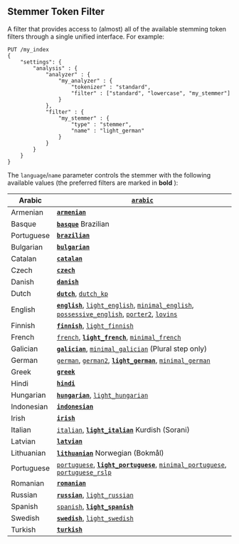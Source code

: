 ## Stemmer Token Filter

A filter that provides access to (almost) all of the available stemming token filters through a single unified interface. For example:
    
    
    PUT /my_index
    {
        "settings": {
            "analysis" : {
                "analyzer" : {
                    "my_analyzer" : {
                        "tokenizer" : "standard",
                        "filter" : ["standard", "lowercase", "my_stemmer"]
                    }
                },
                "filter" : {
                    "my_stemmer" : {
                        "type" : "stemmer",
                        "name" : "light_german"
                    }
                }
            }
        }
    }

The `language`/`name` parameter controls the stemmer with the following available values (the preferred filters are marked in **bold** ):


Arabic | [**`arabic`**](http://lucene.apache.org/core/4_9_0/analyzers-common/org/apache/lucene/analysis/ar/ArabicStemmer.html)  
---|---  
Armenian | [**`armenian`**](http://snowball.tartarus.org/algorithms/armenian/stemmer.html)  
Basque | [**`basque`**](http://snowball.tartarus.org/algorithms/basque/stemmer.html)  Brazilian 
Portuguese | [**`brazilian`**](http://lucene.apache.org/core/4_9_0/analyzers-common/org/apache/lucene/analysis/br/BrazilianStemmer.html)  
Bulgarian | [**`bulgarian`**](http://members.unine.ch/jacques.savoy/Papers/BUIR.pdf)  
Catalan | [**`catalan`**](http://snowball.tartarus.org/algorithms/catalan/stemmer.html)  
Czech | [**`czech`**](http://portal.acm.org/citation.cfm?id=1598600)  
Danish | [**`danish`**](http://snowball.tartarus.org/algorithms/danish/stemmer.html)  
Dutch | [**`dutch`**](http://snowball.tartarus.org/algorithms/dutch/stemmer.html), [`dutch_kp`](http://snowball.tartarus.org/algorithms/kraaij_pohlmann/stemmer.html)  
English | [**`english`**](http://snowball.tartarus.org/algorithms/porter/stemmer.html), [`light_english`](http://ciir.cs.umass.edu/pubfiles/ir-35.pdf), [`minimal_english`](http://www.researchgate.net/publication/220433848_How_effective_is_suffixing), [`possessive_english`](http://lucene.apache.org/core/4_9_0/analyzers-common/org/apache/lucene/analysis/en/EnglishPossessiveFilter.html), [`porter2`](http://snowball.tartarus.org/algorithms/english/stemmer.html), [`lovins`](http://snowball.tartarus.org/algorithms/lovins/stemmer.html)  
Finnish | [**`finnish`**](http://snowball.tartarus.org/algorithms/finnish/stemmer.html), [`light_finnish`](http://clef.isti.cnr.it/2003/WN_web/22.pdf)  
French | [`french`](http://snowball.tartarus.org/algorithms/french/stemmer.html), [**`light_french`**](http://dl.acm.org/citation.cfm?id=1141523), [`minimal_french`](http://dl.acm.org/citation.cfm?id=318984)  
Galician | [**`galician`**](http://bvg.udc.es/recursos_lingua/stemming.jsp), [`minimal_galician`](http://bvg.udc.es/recursos_lingua/stemming.jsp) (Plural step only)   
German | [`german`](http://snowball.tartarus.org/algorithms/german/stemmer.html), [`german2`](http://snowball.tartarus.org/algorithms/german2/stemmer.html), [**`light_german`**](http://dl.acm.org/citation.cfm?id=1141523), [`minimal_german`](http://members.unine.ch/jacques.savoy/clef/morpho.pdf)  
Greek | [**`greek`**](http://sais.se/mthprize/2007/ntais2007.pdf)  
Hindi | [**`hindi`**](http://computing.open.ac.uk/Sites/EACLSouthAsia/Papers/p6-Ramanathan.pdf)  
Hungarian | [**`hungarian`**](http://snowball.tartarus.org/algorithms/hungarian/stemmer.html), [`light_hungarian`](http://dl.acm.org/citation.cfm?id=1141523&dl=ACM&coll=DL&CFID=179095584&CFTOKEN=80067181)  
Indonesian | [**`indonesian`**](http://www.illc.uva.nl/Publications/ResearchReports/MoL-2003-02.text.pdf)  
Irish | [**`irish`**](http://snowball.tartarus.org/otherapps/oregan/intro.html)  
Italian | [`italian`](http://snowball.tartarus.org/algorithms/italian/stemmer.html), [**`light_italian`**](http://www.ercim.eu/publication/ws-proceedings/CLEF2/savoy.pdf)  Kurdish (Sorani) | [**`sorani`**](http://lucene.apache.org/core/4_9_0/analyzers-common/org/apache/lucene/analysis/ckb/SoraniStemmer.html)  
Latvian | [**`latvian`**](http://lucene.apache.org/core/4_9_0/analyzers-common/org/apache/lucene/analysis/lv/LatvianStemmer.html)  
Lithuanian | [**`lithuanian`**](http://svn.apache.org/viewvc/lucene/dev/branches/lucene_solr_5_3/lucene/analysis/common/src/java/org/apache/lucene/analysis/lt/stem_ISO_8859_1.sbl?view=markup)  Norwegian (Bokmål) | [**`norwegian`**](http://snowball.tartarus.org/algorithms/norwegian/stemmer.html), [**`light_norwegian`**](http://lucene.apache.org/core/4_9_0/analyzers-common/org/apache/lucene/analysis/no/NorwegianLightStemmer.html), [`minimal_norwegian`](http://lucene.apache.org/core/4_9_0/analyzers-common/org/apache/lucene/analysis/no/NorwegianMinimalStemmer.html)  Norwegian (Nynorsk) | [**`light_nynorsk`**](http://lucene.apache.org/core/4_9_0/analyzers-common/org/apache/lucene/analysis/no/NorwegianLightStemmer.html), [`minimal_nynorsk`](http://lucene.apache.org/core/4_9_0/analyzers-common/org/apache/lucene/analysis/no/NorwegianMinimalStemmer.html)  
Portuguese | [`portuguese`](http://snowball.tartarus.org/algorithms/portuguese/stemmer.html), [**`light_portuguese`**](http://dl.acm.org/citation.cfm?id=1141523&dl=ACM&coll=DL&CFID=179095584&CFTOKEN=80067181), [`minimal_portuguese`](http://www.inf.ufrgs.br/~buriol/papers/Orengo_CLEF07.pdf), [`portuguese_rslp`](http://www.inf.ufrgs.br/\\~viviane/rslp/index.htm)  
Romanian | [**`romanian`**](http://snowball.tartarus.org/algorithms/romanian/stemmer.html)  
Russian | [**`russian`**](http://snowball.tartarus.org/algorithms/russian/stemmer.html), [`light_russian`](http://doc.rero.ch/lm.php?url=1000%2C43%2C4%2C20091209094227-CA%2FDolamic_Ljiljana_-_Indexing_and_Searching_Strategies_for_the_Russian_20091209.pdf)  
Spanish | [`spanish`](http://snowball.tartarus.org/algorithms/spanish/stemmer.html), [**`light_spanish`**](http://www.ercim.eu/publication/ws-proceedings/CLEF2/savoy.pdf)  
Swedish | [**`swedish`**](http://snowball.tartarus.org/algorithms/swedish/stemmer.html), [`light_swedish`](http://clef.isti.cnr.it/2003/WN_web/22.pdf)  
Turkish | [**`turkish`**](http://snowball.tartarus.org/algorithms/turkish/stemmer.html)

